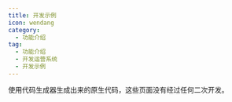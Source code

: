 ```yaml
---
title: 开发示例
icon: wendang
category:
  - 功能介绍
tag:
  - 功能介绍
  - 开发运营系统
  - 开发示例
---
```


使用代码生成器生成出来的原生代码，这些页面没有经过任何二次开发。

